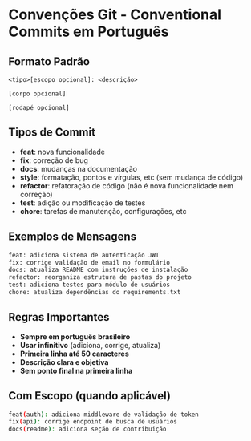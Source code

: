 # Convenções Git - Conventional Commits em Português

## Formato Padrão

```
<tipo>[escopo opcional]: <descrição>

[corpo opcional]

[rodapé opcional]
```

## Tipos de Commit

- **feat**: nova funcionalidade
- **fix**: correção de bug
- **docs**: mudanças na documentação
- **style**: formatação, pontos e vírgulas, etc (sem mudança de código)
- **refactor**: refatoração de código (não é nova funcionalidade nem correção)
- **test**: adição ou modificação de testes
- **chore**: tarefas de manutenção, configurações, etc

## Exemplos de Mensagens

```bash
feat: adiciona sistema de autenticação JWT
fix: corrige validação de email no formulário
docs: atualiza README com instruções de instalação
refactor: reorganiza estrutura de pastas do projeto
test: adiciona testes para módulo de usuários
chore: atualiza dependências do requirements.txt
```

## Regras Importantes

- **Sempre em português brasileiro**
- **Usar infinitivo** (adiciona, corrige, atualiza)
- **Primeira linha até 50 caracteres**
- **Descrição clara e objetiva**
- **Sem ponto final na primeira linha**

## Com Escopo (quando aplicável)

```bash
feat(auth): adiciona middleware de validação de token
fix(api): corrige endpoint de busca de usuários
docs(readme): adiciona seção de contribuição
```